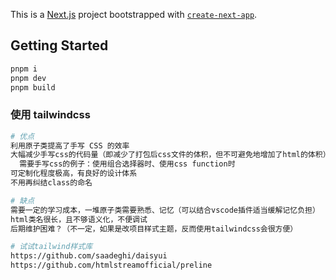 This is a [Next.js](https://nextjs.org/) project bootstrapped with [`create-next-app`](https://github.com/vercel/next.js/tree/canary/packages/create-next-app).

## Getting Started

```bash
pnpm i
pnpm dev
pnpm build
```

### 使用 tailwindcss

```bash
# 优点
利用原子类提高了手写 CSS 的效率
大幅减少手写css的代码量（即减少了打包后css文件的体积，但不可避免地增加了html的体积）
  需要手写css的例子：使用组合选择器时、使用css function时
可定制化程度极高，有良好的设计体系
不用再纠结class的命名

# 缺点
需要一定的学习成本，一堆原子类需要熟悉、记忆（可以结合vscode插件适当缓解记忆负担）
html类名很长，且不够语义化，不便调试
后期维护困难？（不一定，如果是改项目样式主题，反而使用tailwindcss会很方便）
```

```bash
# 试试tailwind样式库
https://github.com/saadeghi/daisyui
https://github.com/htmlstreamofficial/preline
```
